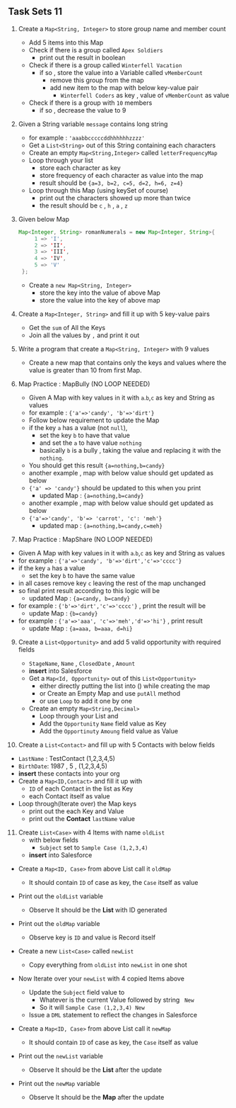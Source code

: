 ## Task Sets 11   

1. Create a `Map<String, Integer>` to store group name and member count
   -  Add 5 items into this Map 
   -  Check if there is a group called `Apex Soldiers` 
      -  print out the result in boolean 
   -  Check if there is a group called `Winterfell Vacation`
      -  if so , store the value into a Variable called `vMemberCount`
         -  remove this group from the map 
         -  add new item to the map with below key-value pair
            -  `Winterfell Coders` as key , value of `vMemberCount` as value
   -  Check if there is a group with `10` members
      -  if so , decrease the value to 9 

2. Given a String variable `message` contains long string 
   - for example :  `'aaabbcccccddhhhhhhzzzz'`
   - Get a `List<String>` out of this String containing each characters 
   - Create an empty `Map<String,Integer>` called `letterFrequencyMap`
   - Loop through your list 
     - store each character as key 
     - store frequency of each character as value into the map
     - result should be `{a=3, b=2, c=5, d=2, h=6, z=4}`
   - Loop through this Map (using keySet of course)
     - print out the characters showed up more than twice 
     - the result should be `c` , `h` , `a` , `z` 

4. Given below Map 
   ```java
   Map<Integer, String> romanNumerals = new Map<Integer, String>{
        1 => 'I',
        2 => 'II',
        3 => 'III',
        4 => 'IV',
        5 => 'V'
    };
    ```
    - Create a `new Map<String, Integer>` 
      - store the key into the value of above Map
      - store the value into the key of above map

5. Create a `Map<Integer, String>` and fill it up with 5 key-value pairs
   -  Get the `sum` of All the Keys 
   -  Join all the values by `,` and print it out 

6. Write a program that create a `Map<String, Integer>`  with 9 values  
   - Create a new map that contains only the keys and values where the value is greater than 10 from first Map.
  

7. Map Practice : MapBully (NO LOOP NEEDED)
   -  Given A Map with key values in it with `a`.`b`,`c` as key and String as values
   -  for example : `{'a'=>'candy', 'b'=>'dirt'}`
   -  Follow below requirement to update the Map 
   -  if the key `a` has a value (not `null`), 
      -  set the key `b` to have that value
      -  and set the `a` to have value `nothing` 
      -  basically `b` is a bully , taking the value and replacing it with the `nothing`.
   -  You should get this result `{a=nothing,b=candy}`
   -  another example , map with below value should get updated as below
   -  `{'a' => 'candy'}`  should be updated to this when you print 
      -  updated Map : `{a=nothing,b=candy}`
   -  another example , map with below value should get updated as below
   -  `{'a'=>'candy', 'b'=> 'carrot', 'c': 'meh'}`
      -  updated map : `{a=nothing,b=candy,c=meh}`
   
   
8.  Map Practice : MapShare (NO LOOP NEEDED)
   -  Given A Map with key values in it with `a`.`b`,`c` as key and String as values
   -  for example : `{'a'=>'candy', 'b'=>'dirt','c'=>'cccc'}`
   -  if the key `a` has a value 
      -  set the key `b` to have the same value
   -  in all cases remove key `c` leaving the rest of the map unchanged 
   -  so final print result according to this logic will be  
      -  updated Map : `{a=candy, b=candy}`
   -  for example : `{'b'=>'dirt','c'=>'cccc'}` , print the result will be
      -  update Map : `{b=candy}`
   -  for example : `{'a'=>'aaa', 'c'=>'meh','d'=>'hi'}` , print result
      -  update Map : `{a=aaa, b=aaa, d=hi}`

9. Create a `List<Opportunity>` and add 5 valid opportunity with required fields
   - `StageName`, `Name` , `ClosedDate` , `Amount` 
   - **insert** into Salesforce
   - Get a `Map<Id, Opportunity>` out of this `List<Opportunity>`
     - either directly putting the list into () while creating the map 
     - or Create an Empty Map and use `putAll` method 
     - or use `Loop` to add it one by one
   - Create an empty `Map<String,Decimal>` 
     - Loop through your List and 
     - Add the `Opportunity` `Name` field value as Key
     - Add the `Opportinuty` `Amoung` field value as Value

10. Create a `List<Contact>` and fill up with 5 Contacts with below fields 
   - `LastName` :  TestContact (1,2,3,4,5)
   - `BirthDate`:  1987 , 5 , (1,2,3,4,5)
   - **insert** these contacts into your org
   - Create a `Map<ID,Contact>` and fill it up with 
     - `ID` of each Contact in the list as Key
     - each Contact itself as value 
   - Loop through(Iterate over) the Map keys 
     - print out the each Key and Value 
     - print out the **Contact**  `lastName` value

11. Create `List<Case>` with 4 Items with name `oldList` 
     - with below fields
       - `Subject` set to `Sample Case (1,2,3,4)`
     - **insert** into Salesforce
   - Create a `Map<ID, Case>` from above List call it `oldMap`
     - It should contain `ID` of case as key, the `Case` itself as value

   - Print out the `oldList` variable 
     - Observe It should be the **List** with ID generated
   - Print out the `oldMap`  variable 
     - Observe key is `ID` and value is Record itself

   - Create a new `List<Case>` called `newList`
     - Copy everything from `oldList` into `newList` in one shot
   - Now Iterate over your `newList` with 4 copied Items above
     - Update the `Subject` field value to 
       - Whatever is the current Value followed by string ` New`
       - So it will `Sample Case (1,2,3,4) New`
     - Issue a `DML` statement to reflect the changes in Salesforce
   - Create a `Map<ID, Case>` from above List call it `newMap`
      - It should contain `ID` of case as key, the `Case` itself as value

   - Print out the `newList` variable 
     - Observe It should be the **List** after the update
   - Print out the `newMap`  variable 
     - Observe It should be the **Map** after the update

